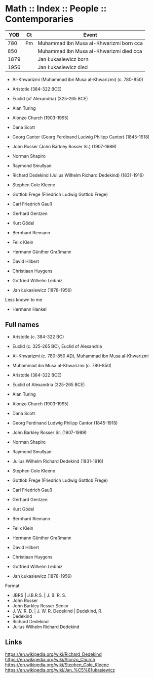# Math :: Index :: People :: Contemporaries



YOB  | Ct | Event
-----|----|---------------------------------------------------------
 780 | Pm | Muhammad ibn Musa al-Khwarizmi born cca
 850 |    | Muhammad ibn Musa al-Khwarizmi died cca
1879 |    | Jan Łukasiewicz born
1956 |    | Jan Łukasiewicz died



- Al-Khwarizmi (Muhammad ibn Musa al-Khwarizmi) (c. 780-850)
- Aristotle (384-322 BCE)
- Euclid (of Alexandria) (325-265 BCE)

- Alan Turing
- Alonzo Church (1903-1995)
- Dana Scott
- Georg Cantor (Georg Ferdinand Ludwig Philipp Cantor) (1845-1918)
- John Rosser (John Barkley Rosser Sr.) (1907-1989)
- Norman Shapiro
- Raymond Smullyan
- Richard Dedekind (Julius Wilhelm Richard Dedekind) (1831-1916)
- Stephen Cole Kleene
- Gottlob Frege (Friedrich Ludwig Gottlob Frege)
- Carl Friedrich Gauß
- Gerhard Gentzen
- Kurt Gödel
- Bernhard Riemann
- Felix Klein
- Hermann Günther Graßmann
- David Hilbert
- Christiaan Huygens
- Gotfried Wilhelm Leibniz
- Jan Łukasiewicz (1878-1956)

Less known to me
- Hermann Hankel




## Full names

- Aristotle    (c. 384-322 BC)
- Euclid       (c. 325-265 BC), Euclid of Alexandria
- Al-Khwarizmi (c. 780-850 AD), Muhammad ibn Musa al-Khwarizmi


- Muhammad ibn Musa al-Khwarizmi (c. 780-850)
- Aristotle (384-322 BCE)
- Euclid of Alexandria (325-265 BCE)

- Alan Turing
- Alonzo Church (1903-1995)
- Dana Scott
- Georg Ferdinand Ludwig Philipp Cantor (1845-1918)
- John Barkley Rosser Sr. (1907-1989)
- Norman Shapiro
- Raymond Smullyan
- Julius Wilhelm Richard Dedekind (1831-1916)
- Stephen Cole Kleene
- Gottlob Frege (Friedrich Ludwig Gottlob Frege)
- Carl Friedrich Gauß
- Gerhard Gentzen
- Kurt Gödel
- Bernhard Riemann
- Felix Klein
- Hermann Günther Graßmann
- David Hilbert
- Christiaan Huygens
- Gotfried Wilhelm Leibniz
- Jan Łukasiewicz (1878-1956)


Format
- JBRS | J.B.R.S. | J. B. R. S.
- John Rosser
- John Barkley Rosser Senior
- J. W. R. D. | J. W. R. Dedekind | Dedekind, R.
- Dedekind
- Richard Dedekind
- Julius Wilhelm Richard Dedekind


## Links

https://en.wikipedia.org/wiki/Richard_Dedekind
https://en.wikipedia.org/wiki/Alonzo_Church
https://en.wikipedia.org/wiki/Stephen_Cole_Kleene
https://en.wikipedia.org/wiki/Jan_%C5%81ukasiewicz
